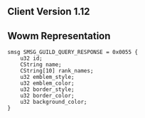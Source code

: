 ## Client Version 1.12

## Wowm Representation
```rust,ignore
smsg SMSG_GUILD_QUERY_RESPONSE = 0x0055 {
    u32 id;    
    CString name;    
    CString[10] rank_names;    
    u32 emblem_style;    
    u32 emblem_color;    
    u32 border_style;    
    u32 border_color;    
    u32 background_color;    
}

```
